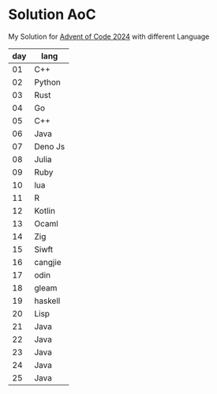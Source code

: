 # Solution AoC

My Solution for [Advent of Code 2024](https://adventofcode.com/2024)
with different Language

| day | lang    |
| --- | ------- |
| 01  | C++     |
| 02  | Python  |
| 03  | Rust    |
| 04  | Go      |
| 05  | C++     |
| 06  | Java    |
| 07  | Deno Js |
| 08  | Julia   |
| 09  | Ruby    |
| 10  | lua     |
| 11  | R       |
| 12  | Kotlin  |
| 13  | Ocaml   |
| 14  | Zig     |
| 15  | Siwft   |
| 16  | cangjie |
| 17  | odin    |
| 18  | gleam   |
| 19  | haskell |
| 20  | Lisp    |
| 21  | Java    |
| 22  | Java    |
| 23  | Java    |
| 24  | Java    |
| 25  | Java    |
